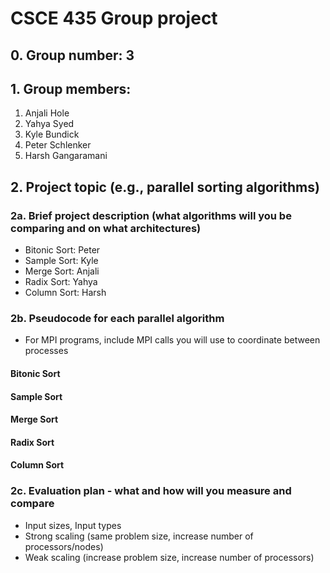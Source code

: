# CSCE 435 Group project

## 0. Group number: 3

## 1. Group members:
1. Anjali Hole
2. Yahya Syed
3. Kyle Bundick
4. Peter Schlenker
5. Harsh Gangaramani

## 2. Project topic (e.g., parallel sorting algorithms)

### 2a. Brief project description (what algorithms will you be comparing and on what architectures)

- Bitonic Sort: Peter
- Sample Sort: Kyle
- Merge Sort: Anjali
- Radix Sort: Yahya
- Column Sort: Harsh

### 2b. Pseudocode for each parallel algorithm
- For MPI programs, include MPI calls you will use to coordinate between processes

#### Bitonic Sort

#### Sample Sort

#### Merge Sort

#### Radix Sort

#### Column Sort

### 2c. Evaluation plan - what and how will you measure and compare
- Input sizes, Input types
- Strong scaling (same problem size, increase number of processors/nodes)
- Weak scaling (increase problem size, increase number of processors)

